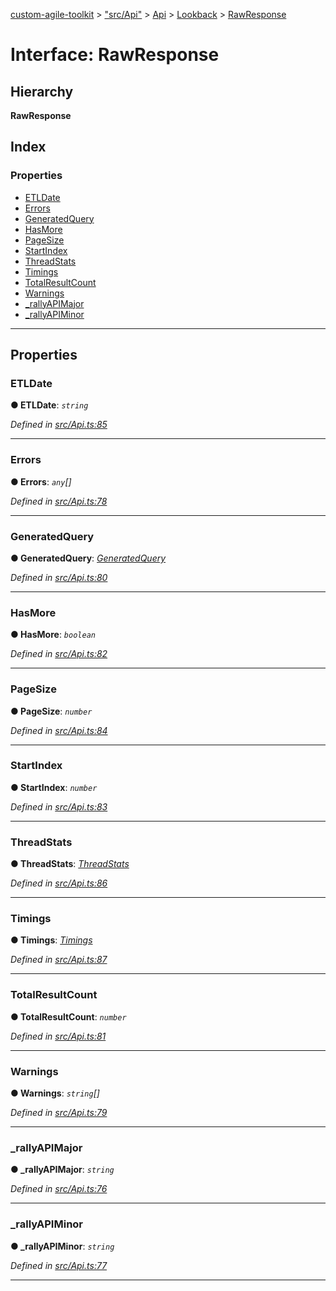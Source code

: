 [custom-agile-toolkit](../README.md) > ["src/Api"](../modules/_src_api_.md) > [Api](../modules/_src_api_.api.md) > [Lookback](../modules/_src_api_.api.lookback.md) > [RawResponse](../interfaces/_src_api_.api.lookback.rawresponse.md)

# Interface: RawResponse

## Hierarchy

**RawResponse**

## Index

### Properties

* [ETLDate](_src_api_.api.lookback.rawresponse.md#etldate)
* [Errors](_src_api_.api.lookback.rawresponse.md#errors)
* [GeneratedQuery](_src_api_.api.lookback.rawresponse.md#generatedquery)
* [HasMore](_src_api_.api.lookback.rawresponse.md#hasmore)
* [PageSize](_src_api_.api.lookback.rawresponse.md#pagesize)
* [StartIndex](_src_api_.api.lookback.rawresponse.md#startindex)
* [ThreadStats](_src_api_.api.lookback.rawresponse.md#threadstats)
* [Timings](_src_api_.api.lookback.rawresponse.md#timings)
* [TotalResultCount](_src_api_.api.lookback.rawresponse.md#totalresultcount)
* [Warnings](_src_api_.api.lookback.rawresponse.md#warnings)
* [_rallyAPIMajor](_src_api_.api.lookback.rawresponse.md#_rallyapimajor)
* [_rallyAPIMinor](_src_api_.api.lookback.rawresponse.md#_rallyapiminor)

---

## Properties

<a id="etldate"></a>

###  ETLDate

**● ETLDate**: *`string`*

*Defined in [src/Api.ts:85](https://github.com/ferentchak/rally-node-sdk/blob/4c2e61e/src/Api.ts#L85)*

___
<a id="errors"></a>

###  Errors

**● Errors**: *`any`[]*

*Defined in [src/Api.ts:78](https://github.com/ferentchak/rally-node-sdk/blob/4c2e61e/src/Api.ts#L78)*

___
<a id="generatedquery"></a>

###  GeneratedQuery

**● GeneratedQuery**: *[GeneratedQuery](_src_api_.api.lookback.generatedquery.md)*

*Defined in [src/Api.ts:80](https://github.com/ferentchak/rally-node-sdk/blob/4c2e61e/src/Api.ts#L80)*

___
<a id="hasmore"></a>

###  HasMore

**● HasMore**: *`boolean`*

*Defined in [src/Api.ts:82](https://github.com/ferentchak/rally-node-sdk/blob/4c2e61e/src/Api.ts#L82)*

___
<a id="pagesize"></a>

###  PageSize

**● PageSize**: *`number`*

*Defined in [src/Api.ts:84](https://github.com/ferentchak/rally-node-sdk/blob/4c2e61e/src/Api.ts#L84)*

___
<a id="startindex"></a>

###  StartIndex

**● StartIndex**: *`number`*

*Defined in [src/Api.ts:83](https://github.com/ferentchak/rally-node-sdk/blob/4c2e61e/src/Api.ts#L83)*

___
<a id="threadstats"></a>

###  ThreadStats

**● ThreadStats**: *[ThreadStats](_src_api_.api.lookback.threadstats.md)*

*Defined in [src/Api.ts:86](https://github.com/ferentchak/rally-node-sdk/blob/4c2e61e/src/Api.ts#L86)*

___
<a id="timings"></a>

###  Timings

**● Timings**: *[Timings](_src_api_.api.lookback.timings.md)*

*Defined in [src/Api.ts:87](https://github.com/ferentchak/rally-node-sdk/blob/4c2e61e/src/Api.ts#L87)*

___
<a id="totalresultcount"></a>

###  TotalResultCount

**● TotalResultCount**: *`number`*

*Defined in [src/Api.ts:81](https://github.com/ferentchak/rally-node-sdk/blob/4c2e61e/src/Api.ts#L81)*

___
<a id="warnings"></a>

###  Warnings

**● Warnings**: *`string`[]*

*Defined in [src/Api.ts:79](https://github.com/ferentchak/rally-node-sdk/blob/4c2e61e/src/Api.ts#L79)*

___
<a id="_rallyapimajor"></a>

###  _rallyAPIMajor

**● _rallyAPIMajor**: *`string`*

*Defined in [src/Api.ts:76](https://github.com/ferentchak/rally-node-sdk/blob/4c2e61e/src/Api.ts#L76)*

___
<a id="_rallyapiminor"></a>

###  _rallyAPIMinor

**● _rallyAPIMinor**: *`string`*

*Defined in [src/Api.ts:77](https://github.com/ferentchak/rally-node-sdk/blob/4c2e61e/src/Api.ts#L77)*

___

